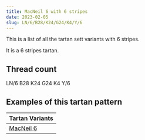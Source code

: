 ```yaml
---
title: MacNeil 6 with 6 stripes
date: 2023-02-05
slug: LN/6/B28/K24/G24/K4/Y/6
---
```

This is a list of all the tartan sett variants with 6 stripes.

It is a 6 stripes tartan.


## Thread count
LN/6 B28 K24 G24 K4 Y/6

## Examples of this tartan pattern

| Tartan Variants |
|---------------|
| [MacNeil 6](/variants/ln/6/b28/k24/g24/k4/y/6-b304080-g008000-k000000-lne0e0e0-yf0c000)||
